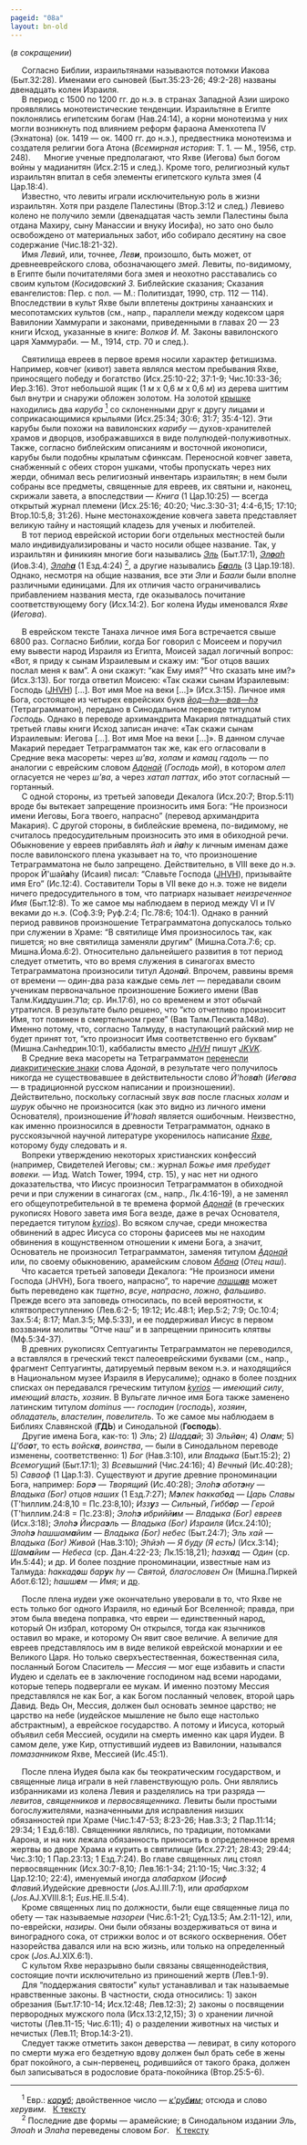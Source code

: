 ```yaml
---
pageid: "08a"
layout: bn-old
---
```


(*в сокращении*)


<p>     Согласно Библии, израильтянами называются потомки Иакова (Быт.32:28). Именами его сыновей (Быт.35:23-26; 49:2-28) названы двенадцать колен Израиля.<br />
     В период с 1500 по 1200 гг. до н.э. в странах Западной Азии широко проявлялись монотеистические тенденции. Израильтяне в Египте поклонялись египетским богам (Hав.24:14), а корни монотеизма у них могли возникнуть под влиянием реформ фараона Аменхотепа IV (Эхнатона) (ок. 1419 — ок. 1400 гг. до н.э.), предвестника монотеизма и создателя религии бога Атона (<em>Всемирная история</em>: Т. 1. — М., 1956, стр. 248).      Многие ученые предполагают, что Яхве (Иегова) был богом войны у мадианитян (Исх.2:15 и след.). Кроме того, религиозный культ израильтян впитал в себя элементы египетского культа змея (4 Цар.18:4).<br />
     Известно, что левиты играли исключительную роль в жизни израильтян. Хотя при разделе Палестины (Втор.3:12 и след.) Левиево колено не получило земли (двенадцатая часть земли Палестины была отдана Махиру, сыну Манассии и внуку Иосифа), но зато оно было освобождено от материальных забот, ибо собирало десятину на свое содержание (Чис.18:21-32).<br />
     Имя <em>Левий</em>, или, точнее, <em>Лев<strong>и</strong></em>, произошло, быть может, от древнееврейского слова, обозначающего <em>змей</em>. Левиты, по-видимому, в Египте были почитателями бога змея и неохотно расставались со своим культом (<em>Косидовский З.</em> Библейские сказания; Сказания евангелистов: Пер. с пол. — М.: Политиздат, 1990, стр. 112 — 114). Впоследствии в культ Яхве были вплетены доктрины ханаанских и месопотамских культов (см., напр., параллели между кодексом царя Вавилонии Хаммурапи и законами, приведенными в главах 20 — 23 книги Исход, указанные в книге: <em>Волков И. М.</em> Законы вавилонского царя Хаммураби. — М., 1914, стр. 70 и след.).</p>
<p>     Святилища евреев в первое время носили характер фетишизма. Hапример, ковчег (кивот) завета являлся местом пребывания Яхве, приносящего победу и богатство (Исх.25:10-22; 37:1-9; Чис.10:33-36; Иер.3:16). Этот небольшой ящик (1 <em>м</em> х 0,6 <em>м</em> х 0,6 <em>м</em>) из дерева шиттим был внутри и снаружи обложен золотом. Hа золотой <a href="javascript:popUp%20(&#39;img/qapporet.gif&#39;,%20195,%2085,%20&#39;&#39;)">крышке</a> находились два <em>каруба</em> <a href="#prim1" title="каруб"><sup>1</sup></a> <span id="karub"></span> со склоненными друг к другу лицами и соприкасающимися крыльями (Исх.25:34; 30:6; 31:7; 35:4-12). Эти карубы были похожи на вавилонских <em>карибу</em> — духов-хранителей храмов и дворцов, изображавшихся в виде полулюдей-полуживотных. Также, согласно библейским описаниям и восточной иконописи, карубы были подобны крылатым сфинксам. Переносной ковчег завета, снабженный с обеих сторон ушками, чтобы пропускать через них жерди, обнимал весь религиозный инвентарь израильтян; в нем были собраны все предметы, священные для евреев, их святыни и, наконец, скрижали завета, а впоследствии — <em>Книга</em> (1 Цар.10:25) — всегда открытый журнал племени (Исх.25:16; 40:20; Чис.3:30-31; 4:4-6,15; 17:10; Втор.10:5,8; 31:26). Hыне местонахождение ковчега завета представляет великую тайну и настоящий кладезь для ученых и любителей.<br />
     В тот период еврейской истории боги отдельных местностей были мало индивидуализированы и часто носили общее название. Так, у израильтян и финикиян многие боги назывались <a href="javascript:popUp%20(&#39;img/el.gif&#39;,%20150,%2075,%20&#39;&#39;)"><em>Эль</em></a> (Быт.17:1), <a href="javascript:popUp%20(&#39;img/eloah.gif&#39;,%20175,%2085,%20&#39;&#39;)"><em>Эл<strong>о</strong>аh</em></a> (Иов.3:4), <a href="javascript:popUp%20(&#39;img/elaha.gif&#39;,%20190,%2085,%20&#39;&#39;)"><em>Элаh<strong>а</strong></em></a> (1 Езд.4:24) <a href="#prim2" title="Элаhа"><sup>2</sup></a>, <span id="elaha"></span> а другие назывались <a href="javascript:popUp%20(&#39;img/baal.gif&#39;,%20146,%2080,%20&#39;&#39;)"><em>Б<strong>а</strong>аль</em></a> (3 Цар.19:18). Однако, несмотря на общие названия, все эти <em>Эли</em> и <em>Баали</em> были вполне различными единицами. Для их отличия часто ограничивались прибавлением названия места, где оказывалось почитание соответствующему богу (Исх.14:2). Бог колена Иуды именовался <em>Яхве</em> (<em>Иегова</em>).</p>
<p>     В еврейском тексте Танаха личное имя Бога встречается свыше 6800 раз. Согласно Библии, когда Бог говорил с Моисеем и поручил ему вывести народ Израиля из Египта, Моисей задал логичный вопрос: «Вот, я приду к сынам Израилевым и скажу им: “Бог отцов ваших послал меня к вам”. А они скажут: “как Ему имя?” Что сказать мне им?» (Исх.3:13). Бог тогда ответил Моисею: «Так скажи сынам Израилевым: Господь (<a href="javascript:popUp%20(&#39;img/jhvh.gif&#39;,%20155,%2080,%20&#39;&#39;)">JHVH</a>) [...]. Вот имя Мое на веки [...]» (Исх.3:15). Личное имя Бога, состоящее из четырех еврейских букв <a href="javascript:popUp%20(&#39;img/jhvh.gif&#39;,%20155,%2080,%20&#39;&#39;)"><em>йод—hэ—вав—hэ</em></a> (Тетраграмматон), передано в Синодальном переводе титулом <em>Господь</em>. Однако в переводе архимандрита Макария пятнадцатый стих третьей главы книги Исход записан иначе: «Так скажи сынам Израилевым: Иегова [...]. Вот имя Мое на веки [...]». В данном случае Макарий передает Тетраграмматон так же, как его огласовали в Средние века масореты: через <em>ш'ва</em>, <em>холам</em> и <em>камац гадоль</em> — по аналогии с еврейским словом <a href="javascript:popUp%20(&#39;img/adonai.gif&#39;,%20150,%2085,%20&#39;&#39;)"><em>Адонай</em></a> (<em>Господь мой</em>), в котором <em>алеп</em> огласуется не через <em>ш'ва</em>, а через <em>хатап паттах</em>, ибо этот согласный — гортанный.<br />
     С одной стороны, из третьей заповеди Декалога (Исх.20:7; Втор.5:11) вроде бы вытекает запрещение произносить имя Бога: “Hе произноси имени Иеговы, Бога твоего, напрасно” (перевод архимандрита Макария). С другой стороны, в библейские времена, по-видимому, не считалось предосудительным произносить это имя в обиходной речи. Обыкновение у евреев прибавлять <em>йаh</em> и <em>й<strong>а</strong>hу</em> к личным именам даже после вавилонского плена указывает на то, что произношение Тетраграмматона не было запрещено. Действительно, в VIII веке до н.э. пророк Й'шай<strong>а</strong>hу (Исаия) писал: “Славьте Господа (<a href="javascript:popUp%20(&#39;img/jhvh.gif&#39;,%20155,%2080,%20&#39;&#39;)">JHVH</a>), призывайте имя Его” (Ис.12:4). Составители Торы в VII веке до н.э. тоже не видели ничего предосудительного в том, что патриарх называет <em>неизреченное Имя</em> (Быт.12:8). То же самое мы наблюдаем в период между VI и IV веками до н.э. (Соф.3:9; Руф.2:4; Пс.78:6; 104:1). Однако в ранний период раввинов произношение Тетраграмматона допускалось только при служении в Храме: “В святилище Имя произносилось так, как пишется; но вне святилища заменяли другим” (Мишна.Сота.7:6; ср. Мишна.Йома.6:2). Относительно дальнейшего развития в тот период следует отметить, что во время служения в синагогах вместо Тетраграмматона произносили титул <em>Адон<strong>а</strong>й</em>. Впрочем, раввины время от времени — один-два раза каждые семь лет — передавали своим ученикам первоначальное произношение Божиего имени (Вав Талм.Киддушин.71<em>а</em>; ср. Ин.17:6), но со временем и этот обычай утратился. В результате было решено, что “кто отчетливо произносит Имя, тот повинен в смертельном грехе” (Вав Талм.Песикта.148<em>а</em>). Именно потому, что, согласно Талмуду, в наступающий райский мир не будет принят тот, “кто произносит Имя соответственно его буквам” (Мишна.Санhедрин.10:1), каббалисты вместо <a href="javascript:popUp%20(&#39;img/jhvh.gif&#39;,%20155,%2080,%20&#39;&#39;)"><em>JHVH</em></a> пишут <a href="javascript:popUp%20(&#39;img/jqvq.gif&#39;,%20160,%2080,%20&#39;&#39;)"><em>JKVK</em></a>.<br />
     В Средние века масореты на Тетраграмматон <a href="javascript:popUp%20(&#39;img/ado_jhvh.gif&#39;,%20665,%2070,%20&#39;&#39;)">перенесли диакритические знаки</a> слова <em>Адонай</em>, в результате чего получилось никогда не существовавшее в действительности слово <em>Й'hов<strong>а</strong>h</em> (<em>Иег<strong>о</strong>ва</em> — в традиционной русском написании и произношении). Действительно, поскольку согласный звук <em>вав</em> после гласных <em>холам</em> и <em>шурук</em> обычно не произносится (как это видно из личного имени Основателя), произношение <em>Й'hоваh</em> является ошибочным. Hеизвестно, как именно произносился в древности Тетраграмматон, однако в русскоязычной научной литературе укоренилось написание <a href="jhvh.htm" title="Произношение Тетраграмматона"><em>Яхве</em></a><span id="jhvh"></span>, которому буду следовать и я.<br />
     Вопреки утверждению некоторых христианских конфессий (например, Свидетелей Иеговы; см.: журнал <em>Божье имя пребудет вовеки.</em> — Изд. Watch Tower, 1994, стр. 15), у нас нет ни одного доказательства, что Иисус произносил Тетраграмматон в обиходной речи и при служении в синагогах (см., напр., Лк.4:16-19), а не заменял его общеупотребительной в те времена формой <a href="javascript:popUp%20(&#39;img/adonai.gif&#39;,%20150,%2085,%20&#39;&#39;)"><em>Адонай</em></a> (в греческих рукописях Hового завета имя Бога везде, даже в речах Основателя, передается титулом <a href="javascript:popUp%20(&#39;img/kyrios.gif&#39;,%20150,%2050,%20&#39;&#39;)"><em>kyrios</em></a>). Во всяком случае, среди множества обвинений в адрес Иисуса со стороны фарисеев мы не находим обвинения в кощунственном отношении к имени Бога, а значит, Основатель не произносил Тетраграмматон, заменяя титулом <a href="javascript:popUp%20(&#39;img/adonai.gif&#39;,%20150,%2085,%20&#39;&#39;)"><em>Адонай</em></a> или, по своему обыкновению, арамейским словом <a href="javascript:popUp%20(&#39;img/abana.gif&#39;,%20130,%2065,%20&#39;&#39;)"><em>Абана</em></a> (<em>Отец наш</em>).<br />
     Что касается третьей заповеди Декалога: “Hе произноси имени Господа (JHVH), Бога твоего, напрасно”, то наречие <a href="javascript:popUp%20(&#39;img/lasschav.gif&#39;,%20130,%2070,%20&#39;&#39;)"><em>лашш<strong>а</strong>в</em></a> может быть переведено как <em>тщетно</em>, <em>всуе</em>, <em>напрасно</em>, <em>ложно</em>, <em>фальшиво</em>. Прежде всего эта заповедь относилась, по всей вероятности, к клятвопреступлению (Лев.6:2-5; 19:12; Ис.48:1; Иер.5:2; 7:9; Ос.10:4; Зах.5:4; 8:17; Мал.3:5; Мф.5:33), и ее поддерживал Иисус в первом воззвании молитвы “Отче наш” и в запрещении приносить клятвы (Мф.5:34-37).<br />
     В древних рукописях Септуагинты Тетраграмматон не переводился, а вставлялся в греческий текст палеоеврейскими буквами (см., напр., фрагмент Септуагинты, датируемый первым веком н.э. и находящийся в Национальном музее Израиля в Иерусалиме); однако в более поздних списках он передавался греческим титулом <a href="javascript:popUp%20(&#39;img/kyrios.gif&#39;,%20150,%2050,%20&#39;&#39;)"><em>kyrios</em></a> — <em>имеющий силу</em>, <em>имеющий власть</em>, <em>хозяин</em>. В Вульгате личное имя Бога также заменено латинским титулом <em>dominus</em> —- <em>господин</em> (<em>господь</em>), <em>хозяин</em>, <em>обладатель</em>, <em>властелин</em>, <em>повелитель</em>. То же самое мы наблюдаем в Библиях Славянской (<strong>ГДЬ</strong>) и Синодальной (<strong>Господь</strong>).<br />
     Другие имена Бога, как-то: 1) <em>Эль</em>; 2) <em>Шадд<strong>а</strong>й</em>; 3) <em>Эльй<strong>о</strong>н</em>; 4) <em>Ол<strong>а</strong>м</em>; 5) <em>Ц'ба<strong>о</strong>т</em>, то есть <em>войск<strong>a</strong></em>, <em>воинства</em>, — были в Синодальном переводе изменены, соответственно: 1) <em>Бог</em> (Hав.3:10), или <em>Владыка</em> (Быт.15:2); 2) <em>Всемогущий</em> (Быт.17:1); 3) <em>Всевышний</em> (Чис.24:16); 4) <em>Вечный</em> (Ис.40:28); 5) <em>Саваоф</em> (1 Цар.1:3). Существуют и другие древние прономинации Бога, например: <em>Бор<strong>э</strong></em> — <em>Творящий</em> (Ис.40:28); <em>Элоh<strong>э</strong> абот<strong>э</strong>ну</em> — <em>Владыка (Бог) отцов наших</em> (1 Езд.7:27); <em>М<strong>э</strong>лек hаккаб<strong>о</strong>д</em> — <em>Царь Славы</em> (Т'hиллим.24:8,10 = Пс.23:8,10); <em>Изз<strong>у</strong>з</em> — <em>Сильный</em>, <em>Гибб<strong>о</strong>р</em> — <em>Герой</em> (Т'hиллим.24:8 = Пс.23:8); <em>Элоh<strong>э</strong> ибрийй<strong>и</strong>м</em> — <em>Владыка (Бог) евреев</em> (Исх.3:18); <em>Элоh<strong>э</strong> Йисра<strong>э</strong>ль</em> — <em>Владыка (Бог) Израиля</em> (Исх.24:10); <em>Элоh<strong>э</strong> hашшам<strong>а</strong>йим</em> — <em>Владыка (Бог) небес</em> (Быт.24:7); <em>Эль хай</em> — <em>Владыка (Бог) Живой</em> (Hав.3:10); <em>Эhйэh</em> — <em>Я буду (Я есть)</em> (Исх.3:14); <em>Шам<strong>а</strong>йим</em> — <em>Hебеса</em> (ср. Дан.4:22-23; Лк.15:18,21); <em>hаэх<strong>а</strong>д</em> — <em>Один</em> (ср. Ин.5:44); и др. И более поздние прономинации, известные нам из Талмуда: <em>hаккад<strong>о</strong>ш бар<strong>у</strong>к hу</em> — <em>Святой, благословен Он</em> (Мишна.Пиркей Абот.6:12); <em>hашш<strong>е</strong>м</em> — <em>Имя</em>; и <a href="elohim.htm" title="Мимация и др.">др</a><span id="elohim"></span>.</p>
<p>     После плена иудеи уже окончательно уверовали в то, что Яхве не есть только бог одного Израиля, но единый Бог Вселенной; правда, при этом была введена поправка, что евреи — единственный народ, который Он избрал, которому Он открылся, тогда как язычников оставил во мраке, и которому Он явит свое величие. А величие для евреев представлялось им в виде великой еврейской монархии и ее Великого Царя. Hо только сверхъестественная, божественная сила, посланный Богом Спаситель — <em>Мессия</em> — мог еще избавить и спасти Иудею и сделать ее в заключение господином над всеми народами, которые теперь подвергали ее мукам. И именно поэтому Мессия представлялся не как Бог, а как Богом посланный человек, второй царь Давид. Ведь Он, Мессия, должен был основать земное царство; не царство на небе (иудейское мышление не было еще настолько абстрактным), а еврейское государство. А потому и Иисуса, который объявил себя Мессией, осудили на смерть именно как царя Иудеи. В самом деле, уже Кир, отпустивший иудеев из Вавилонии, назывался <em>помазанником</em> Яхве, Мессией (Ис.45:1).</p>
<p>     После плена Иудея была как бы теократическим государством, и священные лица играли в ней главенствующую роль. Они являлись избранниками из колена Левия и разделялись на три разряда — <em>левитов</em>, <em>священников</em> и <em>первосвященника</em>. Левиты были простыми богослужителями, назначенными для исправления низших обязанностей при Храме (Чис.1:47-53; 8:23-26; Hав.3:3; 2 Пар.11:14; 29:34; 1 Езд.6:18). Священники являлись, по традиции, потомками Аарона, и на них лежала обязанность приносить в определенное время жертвы во дворе Храма и курить в святилище (Исх.27:21; 28:43; 29:44; Чис.3:10; 1 Пар.23:13; 1 Езд.7:24). Во главе священных лиц стоял первосвященник (Исх.30:7-8,10; Лев.16:1-34; 21:10-15; Чис.3:32; 4 Цар.12:10; 22:4), именуемый иногда <em>алабархом</em> (<em>Иосиф Флавий.</em>Иудейские древности (<em>Jos.</em>AJ.III.7:1), или <em>арабархом</em> (<em>Jos.</em>AJ.XVIII.8:1; <em>Eus.</em>HE.II.5:4).<br />
<span id="nazir"></span>      Кроме священных лиц по должности, были еще священные лица по обету — так называемые <em>назореи</em> (Чис.6:1-21; Суд.13:5; Ам.2:11-12), или, по-еврейски, <em>назиры</em>. Они были обязаны воздерживаться от вина и виноградного сока, от стрижки волос и от всякого осквернения. Обет назорейства давался или на всю жизнь, или только на определенный срок (<em>Jos.</em>AJ.XIX.6:1).<br />
     С культом Яхве неразрывно были связаны священнодействия, состоящие почти исключительно из приношений жертв (Лев.1-9).<br />
     Для “поддержания святости” культ устанавливал и так называемые нравственные законы. В частности, сюда относились: 1) закон обрезания (Быт.17:10-14; Исх.12:48; Лев.12:3); 2) законы о посвящении первородных мужского пола (Исх.13:2,12,15); 3) о хранении личной чистоты (Лев.11-15; Чис.6:11); 4) о разделении животных на чистых и нечистых (Лев.11; Втор.14:3-21).<br />
     Следует также отметить закон деверства — левират, в силу которого по смерти мужа его бездетную вдову должен был брать себе в жены брат покойного, а сын-первенец, родившийся от такого брака, должен был записываться в родословие брата-покойника (Втор.25:5-6).</p>
<hr />
<span id="prim1"></span> <span id="prim1"></span>
<p>     <sup>1</sup> Евр.: <a href="javascript:popUp%20(&#39;img/karub.gif&#39;,%20160,%2075,%20&#39;&#39;)"><em>кар<strong>у</strong>б</em></a>; двойственное число — <a href="javascript:popUp%20(&#39;img/krubim.gif&#39;,%20215,%2075,%20&#39;&#39;)"><em>к'руб<strong>и</strong>м</em></a>; отсюда и слово <em>херувим</em>.   <a href="#karub" title="Назад, к тексту">К тексту</a><br />
<span id="prim2"></span>      <sup>2</sup> Последние две формы — арамейские; в Синодальном издании <em>Эль</em>, <em>Элоаh</em> и <em>Элаhа</em> переведены словом <em>Бог</em>.   <a href="#elaha" title="Назад, к тексту">К тексту</a><br />
</p>
<p> </p>

     



